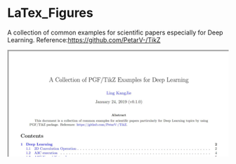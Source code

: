 # LaTex_Figures
A collection of common examples for scientific papers especially for Deep Learning. Reference:https://github.com/PetarV-/TikZ


![Cover](./images/cover.jpg)
